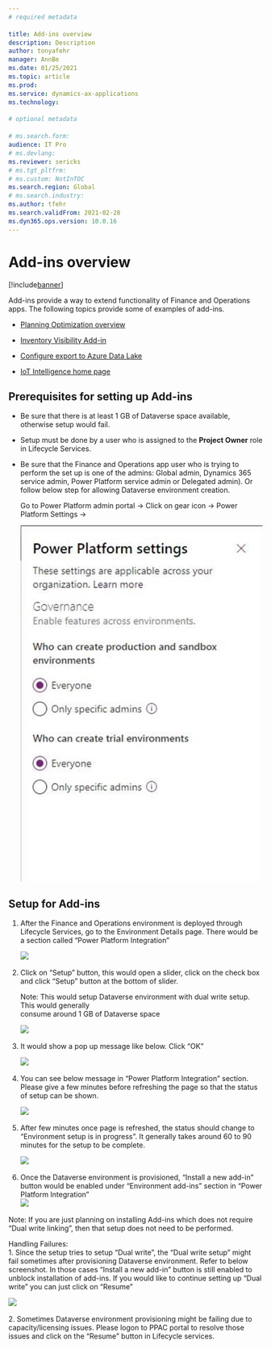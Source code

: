 ```yaml
---
# required metadata

title: Add-ins overview
description: Description
author: tonyafehr
manager: AnnBe
ms.date: 01/25/2021
ms.topic: article
ms.prod:
ms.service: dynamics-ax-applications
ms.technology: 

# optional metadata

# ms.search.form:
audience: IT Pro
# ms.devlang: 
ms.reviewer: sericks
# ms.tgt_pltfrm: 
# ms.custom: NotInTOC
ms.search.region: Global
# ms.search.industry:
ms.author: tfehr
ms.search.validFrom: 2021-02-28
ms.dyn365.ops.version: 10.0.16
---
```


# Add-ins overview

[!include[banner](../includes/banner.md)]

Add-ins provide a way to extend functionality of Finance and Operations apps. The following topics provide some of examples of add-ins.

- [Planning Optimization overview](https://docs.microsoft.com/dynamics365/supply-chain/master-planning/planning-optimization/planning-optimization-overview)

- [Inventory Visibility Add-in](https://docs.microsoft.com/dynamics365/supply-chain/inventory/inventory-visibility)

- [Configure export to Azure Data Lake](https://docs.microsoft.com/dynamics365/fin-ops-core/dev-itpro/data-entities/configure-export-data-lake)

- [IoT Intelligence home page](https://docs.microsoft.com/dynamics365/supply-chain/iot/iot-intelligence-home-page)


## Prerequisites for setting up Add-ins

- Be sure that there is at least 1 GB of Dataverse space available, otherwise setup would fail.

- Setup must be done by a user who is assigned to the **Project Owner** role in Lifecycle Services.

- Be sure that the Finance and Operations app user who is trying to perform the set up is one of the admins: Global admin, Dynamics 365 service admin, Power Platform service admin or Delegated admin). Or follow below step for allowing Dataverse environment creation.

    Go to Power Platform admin portal -\> Click on gear icon -\> Power Platform Settings -\>

    ![](media/PowerPlatformSettings.png)

## Setup for Add-ins

1.  After the Finance and Operations environment is deployed through Lifecycle
    Services, go to the Environment Details page. There would be a section
    called “Power Platform Integration”

    ![](media/d5faf02c8e6178282a7048b34eb6c68e.png)

2.  Click on “Setup” button, this would open a slider, click on the check box
    and click “Setup” button at the bottom of slider.

    Note: This would setup Dataverse environment with dual write setup. This
    would generally  
    consume around 1 GB of Dataverse space  
    
    ![](media/eca00435b0b4d10da2f09ecbb6e35fdc.png)

3.  It would show a pop up message like below. Click “OK”

    ![](media/b966f146466402cca93e7b3805e5f47a.png)

1.  You can see below message in “Power Platform Integration” section. Please
    give a few minutes before refreshing the page so that the status of setup
    can be shown.

    ![](media/39e6f8080e4caef11a952dd454cadb03.png)

2.  After few minutes once page is refreshed, the status should change to
    “Environment setup is in progress”. It generally takes around 60 to 90
    minutes for the setup to be complete.   
    
    ![](media/ea010be87dd534681b7f91203f8ae850.png)

3.  Once the Dataverse environment is provisioned, “Install a new add-in” button
    would be enabled under “Environment add-ins” section in “Power Platform
    Integration”  
    ![](media/c5a4117ef8a77110685537f4a62b0771.png)

Note: If you are just planning on installing Add-ins which does not require
“Dual write linking”, then that setup does not need to be performed.

Handling Failures:  
1\. Since the setup tries to setup “Dual write”, the “Dual write setup” might
fail sometimes after provisioning Dataverse environment. Refer to below
screenshot. In those cases “Install a new add-in” button is still enabled to
unblock installation of add-ins. If you would like to continue setting up “Dual
write” you can just click on “Resume”

![](media/d93a025d176d8fde5d207705f79c44f4.png)

2\. Sometimes Dataverse environment provisioning might be failing due to
capacity/licensing issues. Please logon to PPAC portal to resolve those issues
and click on the “Resume” button in Lifecycle services.

